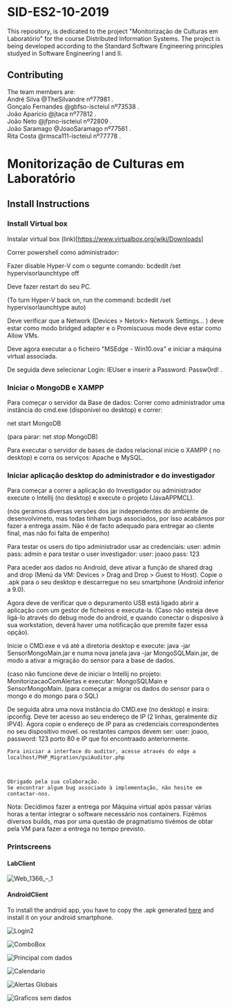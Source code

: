 # SID-ES2-10-2019

This repository, is dedicated to the project "Monitorização de Culturas em Laboratório" for the course Distributed Information Systems. The project is being developed according to the Standard Software Engineering principles studyed in Software Engineering I and II.

## Contributing 


The team members are:   
André Silva @TheSilvandre nº77981  .  
Gonçalo Fernandes @gbfso-iscteiul nº73538 .  
João Aparício @jtaca nº77812 .  
João Neto @jfpno-iscteiul nº72809 .  
João Saramago @JoaoSaramago nº77561 .  
Rita Costa @rmsca111-iscteiul nº77778 . 

# Monitorização de Culturas em Laboratório

## Install Instructions  
### Install Virtual box 
Instalar virtual box (link)[https://www.virtualbox.org/wiki/Downloads]

Correr powershell como administrador:

 Fazer disable Hyper-V com o segunte comando: bcdedit /set hypervisorlaunchtype off

Deve fazer restart do seu PC.

(To turn Hyper-V back on, run the command: bcdedit /set hypervisorlaunchtype auto)

Deve verificar que a Network  (Devices > Netork> Network Settings... ) deve estar como modo bridged adapter e o Promiscuous mode deve estar como Allow VMs.

Deve agora executar a o ficheiro "MSEdge - Win10.ova" e iniciar a máquina virtual associada.

De seguida deve selecionar Login: IEUser e inserir a Password: Passw0rd!   .


### Iniciar o MongoDB e XAMPP

Para começar o servidor da Base de dados:
Correr como administrador uma instância do cmd.exe (disponível no desktop)
e correr: 

net start MongoDB

(para parar: net stop MongoDB)

Para executar o servidor de bases de dados relacional inicie o XAMPP ( no desktop)
e corra os serviços: Apache e MySQL.

### Iniciar aplicação desktop do administrador e do investigador


Para começar a correr a aplicação do Investigador ou administrador execute o Intellij (no desktop) e execute o projeto (JavaAPPMCL).

(nós geramos diversas versões dos jar independentes do ambiente de desenvolvimeto, mas todas tinham bugs associados, por isso acabámos por fazer a entrega assim. Não é de facto adequado para entregar ao cliente final, mas não foi falta de empenho)

Para testar os users do tipo administrador usar as credenciais: user: admin pass: admin e para testar o user investigador: user: joaoo pass: 123


Para aceder aos dados no Android, deve ativar a função de shared drag and drop (Menú da VM: Devices > Drag and Drop > Guest to Host). Copie o .apk para o seu desktop e descarregue no seu smartphone (Android inferior a 9.0).  

Agora deve de verificar que o depuramento USB está ligado abrir a aplicação com um gestor de ficheiros e executa-la. (Caso não esteja deve ligá-lo através do debug mode do android, e quando conectar o disposivo à sua workstation, deverá haver uma notificação que premite fazer essa opção).

Inicie o CMD.exe e vá até a diretoria desktop e execute: java -jar  SensorMongoMain.jar e numa nova janela java -jar MongoSQLMain.jar, de modo a ativar a migração do sensor para a base de dados.

(caso não funcione deve de iniciar o Intellij no projeto: MonitorizacaoComAlertas e executar: MongoSQLMain e SensorMongoMain. (para começar a migrar os dados do sensor para o mongo e do mongo para o SQL)

De seguida abra uma nova instância do CMD.exe (no desktop) e insira: ipconfig. Deve ter acesso ao seu endereço de IP (2 linhas, geralmente diz IPV4). 
Agora copie o endereço de IP para as credenciais correspondentes no seu dispositivo movel. os restantes campos devem ser: user: joaoo, password: 123 porto 80 e IP que foi encontraado anteriormente.



    
    Para iniciar a interface do auditor, acesse através do edge a localhost/PHP_Migration/guiAuditor.php
    
    
        
	Obrigado pela sua colaboração. 
	Se encontrar algum bug associado à implementação, não hesite em contactar-nos.
	

	




Nota: Decidimos fazer a entrega por Máquina virtual após passar várias horas a tentar integrar o software necessário nos containers. Fizémos diversos builds, mas por uma questão de pragmatismo tivémos de obtar pela VM para fazer a entrega no tempo previsto.




### Printscreens

#### LabClient

![Web_1366_–_1](https://user-images.githubusercontent.com/26983006/57474830-f56b1600-728a-11e9-8d3d-be5cb239566d.png)

#### AndroidClient

To install the android app, you have to copy the .apk generated [here](https://github.com/jtaca/SID-ES2-10-2019/blob/master/AppAndroid/SID2019/app/release/app-release.apk) and install it on your android smartphone.

![Login2](https://user-images.githubusercontent.com/26983006/57474327-c902ca00-7289-11e9-9534-08a53aeb5510.jpg)

![ComboBox](https://user-images.githubusercontent.com/26983006/57474418-f0f22d80-7289-11e9-8522-0146b76ffb2d.jpg)

![Principal com dados](https://user-images.githubusercontent.com/26983006/57474469-08c9b180-728a-11e9-820e-4e1111b642b1.jpg)

![Calendario](https://user-images.githubusercontent.com/26983006/57474607-6958ee80-728a-11e9-8317-175eaea2d717.jpg)

![Alertas Globais](https://user-images.githubusercontent.com/26983006/57474519-28f97080-728a-11e9-9fe3-80039e12b598.jpg)

![Graficos sem dados](https://user-images.githubusercontent.com/26983006/57474563-4dede380-728a-11e9-8c49-b71d529a984a.jpg)
	
